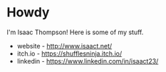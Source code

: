 # Howdy

I'm Isaac Thompson! Here is some of my stuff.

* website - http://www.isaact.net/
* itch.io - https://shufflesninja.itch.io/
* linkedin - https://www.linkedin.com/in/isaact23/
